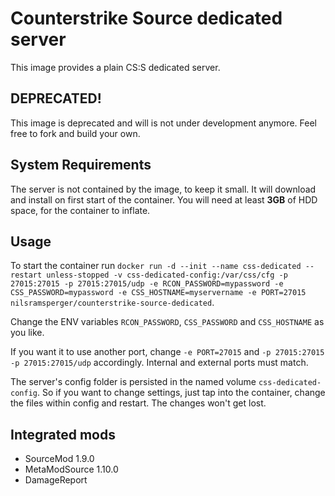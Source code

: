 # Counterstrike Source dedicated server
This image provides a plain CS:S dedicated server.

## DEPRECATED!
This image is deprecated and will is not under development anymore.
Feel free to fork and build your own.

## System Requirements
The server is not contained by the image, to keep it small.
It will download and install on first start of the container.
You will need at least **3GB** of HDD space, for the container to inflate.

## Usage
To start the container run `docker run -d --init --name css-dedicated --restart unless-stopped -v css-dedicated-config:/var/css/cfg -p 27015:27015 -p 27015:27015/udp -e RCON_PASSWORD=mypassword -e CSS_PASSWORD=mypassword -e CSS_HOSTNAME=myservername -e PORT=27015 nilsramsperger/counterstrike-source-dedicated`.

Change the ENV variables `RCON_PASSWORD`, `CSS_PASSWORD` and `CSS_HOSTNAME` as you like.

If you want it to use another port, change `-e PORT=27015` and `-p 27015:27015 -p 27015:27015/udp` accordingly.
Internal and external ports must match.

The server's config folder is persisted in the named volume `css-dedicated-config`.
So if you want to change settings, just tap into the container, change the files within config and restart.
The changes won't get lost.

## Integrated mods
* SourceMod 1.9.0
* MetaModSource 1.10.0
* DamageReport